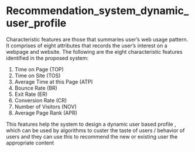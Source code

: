 # Recommendation_system_dynamic_user_profile

Characteristic features are those that summaries user’s web usage 
pattern. It comprises of eight attributes that records the user’s interest on a 
webpage and website. The following are the eight characteristic features 
identified in the proposed system: 
1. Time on Page (TOP) 
2. Time on Site (TOS) 
3. Average Time at this Page (ATP) 
4. Bounce Rate (BR) 
5. Exit Rate (ER) 
6. Conversion Rate (CR) 
7. Number of Visitors (NOV) 
8. Average Page Rank (APR)

This features help the system to design a dynamic user based profile , which can be used by algorithms to custer the taste of users / behavior of users and they can use this to recommend the new or existing user the appropriate content

